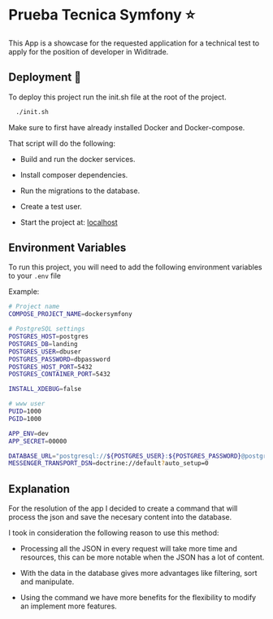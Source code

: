 
# Prueba Tecnica Symfony ⭐

This App is a showcase for the requested application for a technical test to apply for the position of developer in Widitrade.

## Deployment 🚀

To deploy this project run the init.sh file at the root of the project.

```bash
  ./init.sh
```

Make sure to first have already installed Docker and Docker-compose.

That script will do the following:

- Build and run the docker services.

- Install composer dependencies.

- Run the migrations to the database.

- Create a test user.

- Start the project at: [localhost](http://localhost)

## Environment Variables

To run this project, you will need to add the following environment variables to your `.env` file

Example:

```bash
# Project name
COMPOSE_PROJECT_NAME=dockersymfony

# PostgreSQL settings
POSTGRES_HOST=postgres
POSTGRES_DB=landing
POSTGRES_USER=dbuser
POSTGRES_PASSWORD=dbpassword
POSTGRES_HOST_PORT=5432
POSTGRES_CONTAINER_PORT=5432

INSTALL_XDEBUG=false

# www user
PUID=1000
PGID=1000

APP_ENV=dev
APP_SECRET=00000

DATABASE_URL="postgresql://${POSTGRES_USER}:${POSTGRES_PASSWORD}@postgres:${POSTGRES_CONTAINER_PORT}/${POSTGRES_DB}?serverVersion=13&charset=utf8"
MESSENGER_TRANSPORT_DSN=doctrine://default?auto_setup=0
```

## Explanation

For the resolution of the app I decided to create a command that will process the json and save the necesary content into the database.

I took in consideration the following reason to use this method:

- Processing all the JSON in every request will take more time and resources, this can be more notable when the JSON has a lot of content.

- With the data in the database gives more advantages like filtering, sort and manipulate.

- Using the command we have more benefits for the flexibility to modify an implement more features.

